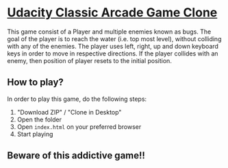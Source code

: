 # [Udacity Classic Arcade Game Clone](https://github.com/udacity/frontend-nanodegree-arcade-game)

This game consist of a Player and multiple enemies known as bugs. The goal of the player is to reach the water (i.e. top most level), without colliding with any of the enemies. The player uses left, right, up and down keyboard keys in order to move in respective directions. If the player collides with an enemy, then position of player resets to the initial position.


## How to play?

In order to play this game, do the following steps:

1. "Download ZIP" / "Clone in Desktop"
2. Open the folder
3. Open `index.html` on your preferred browser
4. Start playing


## Beware of this addictive game!!

 

